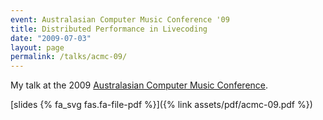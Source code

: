 ```yaml
---
event: Australasian Computer Music Conference '09
title: Distributed Performance in Livecoding
date: "2009-07-03"
layout: page
permalink: /talks/acmc-09/
---
```


My talk at the 2009
[Australasian Computer Music Conference](https://computermusic.org.au/conferences/acmc2009/).

[slides {% fa_svg fas.fa-file-pdf %}]({% link assets/pdf/acmc-09.pdf %})
